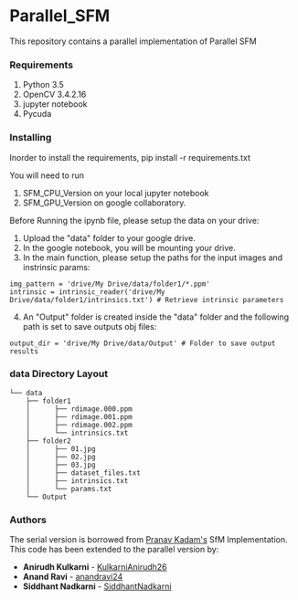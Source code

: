 # Parallel_SFM
This repository contains a parallel implementation of Parallel SFM

### Requirements
1. Python 3.5
2. OpenCV 3.4.2.16
3. jupyter notebook
4. Pycuda

### Installing

Inorder to install the requirements, 
pip install -r requirements.txt

You will need to run 
1. SFM_CPU_Version on your local jupyter notebook
2. SFM_GPU_Version on google collaboratory. 

Before Running the ipynb file, please setup the data on your drive:
1. Upload the "data" folder to your google drive.
2. In the google notebook, you will be mounting your drive.
3. In the main function, please setup the paths for the input images and instrinsic params:
```
img_pattern = 'drive/My Drive/data/folder1/*.ppm' 
intrinsic = intrinsic_reader('drive/My Drive/data/folder1/intrinsics.txt') # Retrieve intrinsic parameters
```
4. An "Output" folder is created inside the "data" folder and the following path is set to save outputs obj files:
```
output_dir = 'drive/My Drive/data/Output' # Folder to save output results
```


### data Directory Layout

```
└── data
    ├── folder1
    │      ├── rdimage.000.ppm
    │      ├── rdimage.001.ppm
    │      ├── rdimage.002.ppm
    │      └── intrinsics.txt
    ├── folder2
    │      ├── 01.jpg
    │      ├── 02.jpg
    │      ├── 03.jpg
    │      ├── dataset_files.txt
    │      ├── intrinsics.txt 
    │      └── params.txt
    └── Output
```

### Authors

The serial version is borrowed from [Pranav Kadam's](https://github.com/pranavkdm) SfM Implementation. 
This code has been extended to the parallel version by:

* **Anirudh Kulkarni** - [KulkarniAnirudh26](https://github.com/KulkarniAnirudh26)
* **Anand Ravi** - [anandravi24](https://github.com/anandravi24)
* **Siddhant Nadkarni** - [SiddhantNadkarni](https://github.com/SiddhantNadkarni)
